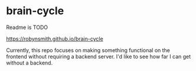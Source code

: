 # brain-cycle

Readme is TODO

https://robynsmith.github.io/brain-cycle

Currently, this repo focuses on making something functional on the frontend without requiring a backend server. I'd like to see how far I can get without a backend.

